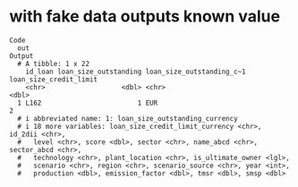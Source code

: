 # with fake data outputs known value

    Code
      out
    Output
      # A tibble: 1 x 22
        id_loan loan_size_outstanding loan_size_outstanding_c~1 loan_size_credit_limit
        <chr>                   <dbl> <chr>                                      <dbl>
      1 L162                        1 EUR                                            2
      # i abbreviated name: 1: loan_size_outstanding_currency
      # i 18 more variables: loan_size_credit_limit_currency <chr>, id_2dii <chr>,
      #   level <chr>, score <dbl>, sector <chr>, name_abcd <chr>, sector_abcd <chr>,
      #   technology <chr>, plant_location <chr>, is_ultimate_owner <lgl>,
      #   scenario <chr>, region <chr>, scenario_source <chr>, year <int>,
      #   production <dbl>, emission_factor <dbl>, tmsr <dbl>, smsp <dbl>

